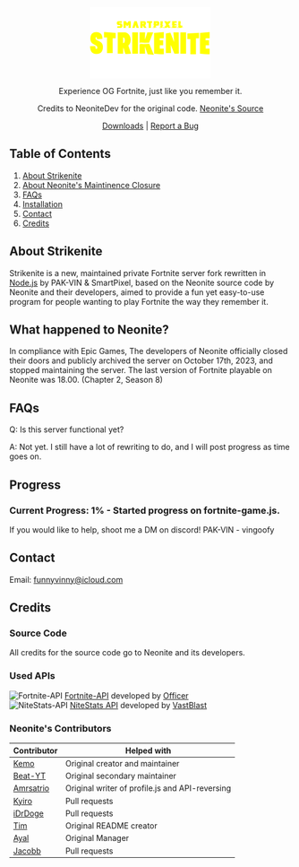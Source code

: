
<p align="center">
	<img align="center" src="/workspaces/Strikenite/strikenite.png" alt="Logo" width="216" height="127">
<p align="center">Experience OG Fortnite, just like you remember it.</p>
<p align="center"> Credits to NeoniteDev for the original code. 
<a href="https://github.com/NeoniteDev/NeoniteV2/">Neonite's Source</p>
<p align="center">
	<a href="https://github.com/VinDaNoder/Strikenite/releases">Downloads</a> | 
	<a href="https://github.com/VinDaNoder/Strikenite/issues">Report a Bug</a>
</p>

<!-- TABLE OF CONTENTS -->
## Table of Contents

<ol>
    <li><a href="#about-strikenite">About Strikenite</a></li>
    <li><a href="#what-happened-to-neonite">About Neonite's Maintinence Closure</a></li>
   <li><a href="#faqs">FAQs</a></li> 
   <li><a href="#installation">Installation</a></li>
    <li><a href="#contact">Contact</a></li>
    <li><a href="#credits">Credits</a></li>
</ol>

<!-- ABOUT STRIKENITE -->
## About Strikenite

Strikenite is a new, maintained private Fortnite server fork rewritten in [Node.js](https://nodejs.org/en/download/current/) by PAK-VIN & SmartPixel, based on the Neonite source code by Neonite and their developers, aimed to provide a fun yet easy-to-use program for people wanting to play Fortnite the way they remember it.

## What happened to Neonite?

In compliance with Epic Games, The developers of Neonite officially closed their doors and publicly archived the server on October 17th, 2023, and stopped maintaining the server. The last version of Fortnite playable on Neonite was 18.00. (Chapter 2, Season 8)

## FAQs

 Q: Is this server functional yet? 

 A: Not yet. I still have a lot of rewriting to do, and I will post progress as time goes on.

## Progress

### Current Progress: 1% - Started progress on fortnite-game.js.

If you would like to help, shoot me a DM on discord!
PAK-VIN - vingoofy

<!-- CONTACT -->
## Contact

Email: <a href="mailto:funnyvinny@icloud.com">funnyvinny@icloud.com</a>

<!-- CREDITS -->
## Credits

### Source Code
All credits for the source code go to Neonite and its developers.

### Used APIs
<img src="https://fortnite-api.com/assets/img/logo.png" width="15" title="Fortnite-API"> [Fortnite-API](https://fortnite-api.com/) developed by [Officer](https://github.com/NotOfficer) <br>
<img src="https://api.nitestats.com/v1/static/ns-logo.png" width="15" title="NiteStats-API"> [NiteStats API](https://nitestats.com/) developed by [VastBlast](https://github.com/VastBlast)

### Neonite's Contributors

| Contributor | Helped with |
| ----------- | ----------- |
| [Kemo](https://github.com/kem0o)  | Original creator and maintainer |
| [Beat-YT](https://github.com/Beat-YT)   | Original secondary maintainer |
| [Amrsatrio](https://github.com/Amrsatrio)  | Original writer of profile.js and API-reversing |
| [Kyiro](https://github.com/Kyiro)   | Pull requests |
| [iDrDoge](https://github.com/iDrDoge)   | Pull requests |
| [Tim](https://github.com/timjans01)   | Original README creator |
| [Ayal](https://github.com/AyalX)   | Original Manager |
| [Jacobb](https://github.com/Jacobb626)   | Pull requests |

